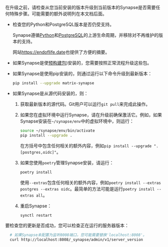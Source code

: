 ﻿在升级之前，请检查从您当前安装的版本升级到当前版本的Synapse是否需要任何特殊步骤。可能需要的额外说明列在本文档后面。

- 检查您的Python和PostgreSQL版本是否仍受支持。

  Synapse遵循[Python](https://endoflife.date/python)和[PostgreSQL](https://endoflife.date/postgresql)的上游生命周期，并移除对不再维护的版本的支持。

  网站<https://endoflife.date>也提供了方便的摘要。

- 如果Synapse是使[预构建包](Synapse%20Docs%20-%20EN/setup/installation.md#prebuilt-packages))安装的，您需要按照正常流程升级这些包。

- 如果Synapse是使用pip安装的，则通过运行以下命令升级到最新版本：

  ```bash
  pip install --upgrade matrix-synapse
  ```

- 如果Synapse是从源代码安装的，则：

  1. 获取最新版本的源代码。Git用户可以运行`git pull`来完成此操作。

  2. 如果您在虚拟环境中运行Synapse，请在升级前确保激活它。例如，如果Synapse安装在`~/synapse/env`中的虚拟环境中，则运行：

     ```bash
     source ~/synapse/env/bin/activate
     pip install --upgrade .
     ```
     在方括号中包含任何相关的额外内容，例如`pip install --upgrade ".[postgres,oidc]"`。

  3. 如果您使用`poetry`管理Synapse安装，请运行：
     ```bash
     poetry install
     ```
     使用`--extras`包含任何相关的额外内容，例如`poetry install --extras postgres --extras oidc`。最简单的方法可能是运行`poetry install --extras all`。

  4. 重启Synapse：

     ```bash
     synctl restart
     ```

要检查您的更新是否成功，您可以检查正在运行的服务器版本：

```bash
  # 如果Synapse未配置为监听8008端口，您可能需要替换'localhost:8008'。
  curl http://localhost:8008/_synapse/admin/v1/server_version
```